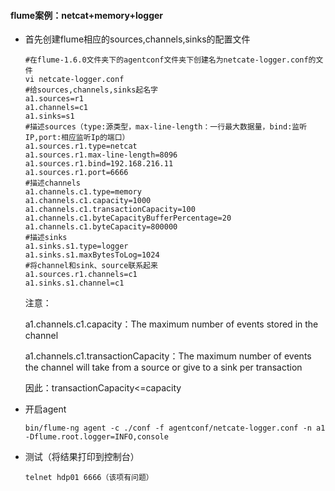 #### flume案例：netcat+memory+logger

- 首先创建flume相应的sources,channels,sinks的配置文件

  ```
  #在flume-1.6.0文件夹下的agentconf文件夹下创建名为netcate-logger.conf的文件
  vi netcate-logger.conf
  #给sources,channels,sinks起名字
  a1.sources=r1
  a1.channels=c1
  a1.sinks=s1
  #描述sources（type:源类型，max-line-length：一行最大数据量，bind:监听IP,port:相应监听Ip的端口）
  a1.sources.r1.type=netcat
  a1.sources.r1.max-line-length=8096
  a1.sources.r1.bind=192.168.216.11
  a1.sources.r1.port=6666
  #描述channels
  a1.channels.c1.type=memory
  a1.channels.c1.capacity=1000
  a1.channels.c1.transactionCapacity=100
  a1.channels.c1.byteCapacityBufferPercentage=20
  a1.channels.c1.byteCapacity=800000
  #描述sinks
  a1.sinks.s1.type=logger
  a1.sinks.s1.maxBytesToLog=1024
  #将channel和sink、source联系起来
  a1.sources.r1.channels=c1
  a1.sinks.s1.channel=c1
  ```

  注意：

  a1.channels.c1.capacity：The maximum number of events stored in the channel

  a1.channels.c1.transactionCapacity：The maximum number of events the channel will take from a source or give to a sink per transaction

  因此：transactionCapacity<=capacity

- 开启agent

  ```
  bin/flume-ng agent -c ./conf -f agentconf/netcate-logger.conf -n a1 -Dflume.root.logger=INFO,console
  ```

- 测试（将结果打印到控制台）

  ```
  telnet hdp01 6666（该项有问题）
  ```

  ​

